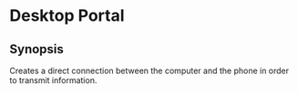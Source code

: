 # Desktop Portal
## Synopsis
Creates a direct connection between the computer and the phone in order to transmit information.
